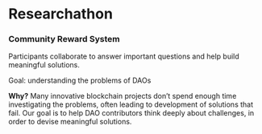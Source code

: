# Researchathon

### Community Reward System

Participants collaborate to answer important questions and help build meaningful solutions.

Goal: understanding the problems of DAOs

**Why?** Many innovative blockchain projects don’t spend enough time investigating the problems, often leading to development of solutions that fail. Our goal is to help DAO contributors think deeply about challenges, in order to devise meaningful solutions.
